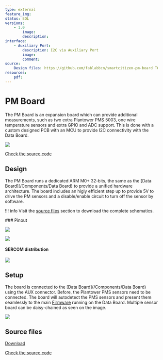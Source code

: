 ```yaml
---
type: external
feature_img:
status: EOL
versions:
	- 1.0
		image:
		description:
interface:
    - Auxiliary Port:
        description: I2C via Auxiliary Port
        image:
        comment:
source:
    Design files: https://github.com/fablabbcn/smartcitizen-pm-board TODO
resources:
    pdf:
---
```


# PM Board

The PM Board is an expansion board which can provide additional measurements, such as two extra Plantower PMS 5003, one wire temperature sensors and extra GPIO and ADC support. This is done with a custom designed PCB with an MCU to provide I2C connectivity with the Data Board.

![](https://i.imgur.com/Hqt1dXh.jpg)

<a class="github-button" data-size="large" href="https://github.com/fablabbcn/smartcitizen-kit-pm-board" aria-label="Check the source code">Check the source code</a>

## Design

The PM Board runs a dedicated ARM M0+ 32-bits, the same as the [Data Board](/Components/Data Board) to provide a unified hardware architecture. The board includes an higly efficient step up to provide 5V to drive the PM sensors and a disable/enable circuit to turn off the sensor by software.

!!! info
	Visit the [source files](#source-files) section to download the complete schematics.

### Pinout

![](https://i.imgur.com/DU0hmvx.png)

![](https://i.imgur.com/TEPeK3h.png)

#### SERCOM distribution

![](https://i.imgur.com/80ob4cX.png)

## Setup

The board is connected to the [Data Board](/Components/Data Board) using the AUX connector. Before, the Plantower PMS sensors need to be connected. The board will autodetect the PMS sensors and present them seamlessly to the main [Firmware](/Components/Firmware)  running on the Data Board. Multiple sensor board can be daisy-chained as seen on the image.

![](https://i.imgur.com/RRu8MiV.jpg)

## Source files

<a class="github-button" data-size="large" href="https://github.com/fablabbcn/smartcitizen-kit-pm-board/archive/master.zip" data-icon="octicon-cloud-download" aria-label="Download from GitHub">Download</a>

<a class="github-button" data-size="large" href="https://github.com/fablabbcn/smartcitizen-kit-pm-board" aria-label="Check the source code">Check the source code</a>